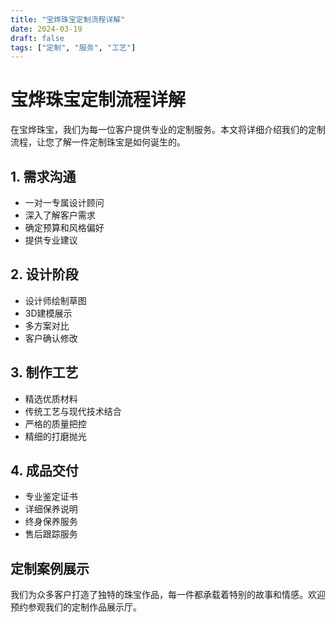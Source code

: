 ```yaml
---
title: "宝烨珠宝定制流程详解"
date: 2024-03-19
draft: false
tags: ["定制", "服务", "工艺"]
---
```


# 宝烨珠宝定制流程详解

在宝烨珠宝，我们为每一位客户提供专业的定制服务。本文将详细介绍我们的定制流程，让您了解一件定制珠宝是如何诞生的。

## 1. 需求沟通

- 一对一专属设计顾问
- 深入了解客户需求
- 确定预算和风格偏好
- 提供专业建议

## 2. 设计阶段

- 设计师绘制草图
- 3D建模展示
- 多方案对比
- 客户确认修改

## 3. 制作工艺

- 精选优质材料
- 传统工艺与现代技术结合
- 严格的质量把控
- 精细的打磨抛光

## 4. 成品交付

- 专业鉴定证书
- 详细保养说明
- 终身保养服务
- 售后跟踪服务

## 定制案例展示

我们为众多客户打造了独特的珠宝作品，每一件都承载着特别的故事和情感。欢迎预约参观我们的定制作品展示厅。 